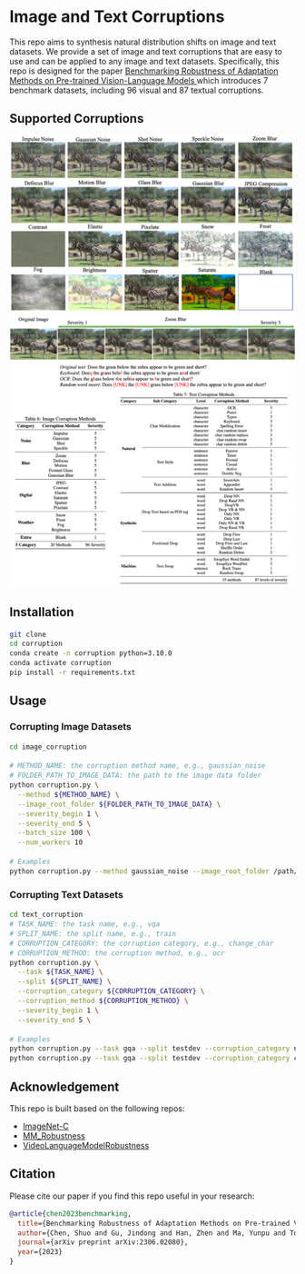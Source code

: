 # Image and Text Corruptions
This repo aims to synthesis natural distribution shifts on image and text datasets. 
We provide a set of image and text corruptions that are easy to use and can be applied to any image and text datasets. 
Specifically, this repo is designed for the paper [Benchmarking Robustness of Adaptation Methods on Pre-trained Vision-Language Models
](https://arxiv.org/abs/2306.02080) which introduces 7 benchmark datasets, including 96 visual and 87 textual corruptions.

## Supported Corruptions
![](./assests/corr-img.png)
![](./assests/corr-eg.png)
![](./assests/corr_methods.png)

## Installation

```bash
git clone 
cd corruption
conda create -n corruption python=3.10.0
conda activate corruption
pip install -r requirements.txt
```

## Usage
### Corrupting Image Datasets
```bash
cd image_corruption

# METHOD_NAME: the corruption method name, e.g., gaussian_noise
# FOLDER_PATH_TO_IMAGE_DATA: the path to the image data folder
python corruption.py \
  --method ${METHOD_NAME} \
  --image_root_folder ${FOLDER_PATH_TO_IMAGE_DATA} \
  --severity_begin 1 \
  --severity_end 5 \
  --batch_size 100 \
  --num_workers 10

# Examples 
python corruption.py --method gaussian_noise --image_root_folder /path/to/image/data --severity_begin 1 --severity_end 5

```
### Corrupting Text Datasets
```bash
cd text_corruption
# TASK_NAME: the task name, e.g., vqa
# SPLIT_NAME: the split name, e.g., train
# CORRUPTION_CATEGORY: the corruption category, e.g., change_char
# CORRUPTION_METHOD: the corruption method, e.g., ocr
python corruption.py \
  --task ${TASK_NAME} \
  --split ${SPLIT_NAME} \
  --corruption_category ${CORRUPTION_CATEGORY} \
  --corruption_method ${CORRUPTION_METHOD} \
  --severity_begin 1 \
  --severity_end 5 \

# Examples 
python corruption.py --task gqa --split testdev --corruption_category none --corruption_method swap_syn_word_emb --severity_begin 1 --severity_end 4
python corruption.py --task gqa --split testdev --corruption_category change_char --severity_begin 1 --severity_end 4
```
## Acknowledgement
This repo is built based on the following repos:
- [ImageNet-C](https://github.com/hendrycks/robustness)
- [MM_Robustness](https://github.com/Jason-Qiu/MM_Robustness)
- [VideoLanguageModelRobustness](https://github.com/Maddy12/VideoLanguageModelRobustness)

## Citation
Please cite our paper if you find this repo useful in your research:
```bibtex
@article{chen2023benchmarking,
  title={Benchmarking Robustness of Adaptation Methods on Pre-trained Vision-Language Models},
  author={Chen, Shuo and Gu, Jindong and Han, Zhen and Ma, Yunpu and Torr, Philip and Tresp, Volker},
  journal={arXiv preprint arXiv:2306.02080},
  year={2023}
}
```